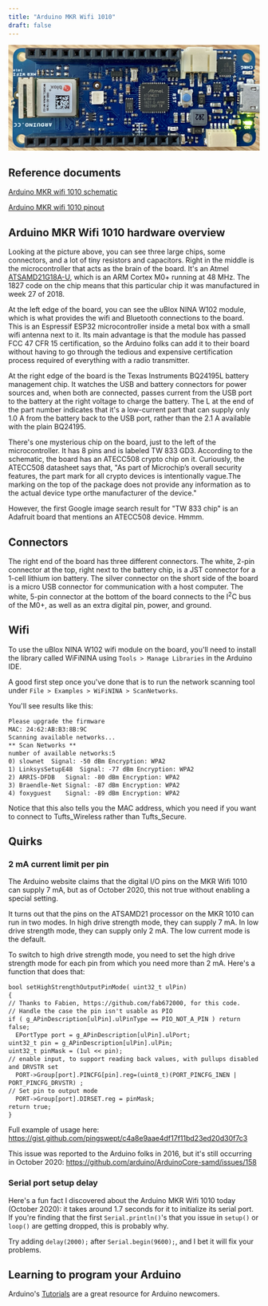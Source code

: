 ```yaml
---
title: "Arduino MKR Wifi 1010"
draft: false
---
```


![Top view of Arduino MKR Wifi 1010](/img/arduino-mkr-wifi-1010-top-view.jpg)

## Reference documents

[Arduino MKR wifi 1010 schematic](/pdf/schematic-arduino-mkr-wifi-1010.pdf)

[Arduino MKR wifi 1010 pinout](/pdf/pinout-arduino-mkr-wifi-1010-2020-09-28.pdf)

## Arduino MKR Wifi 1010 hardware overview

Looking at the picture above, you can see three large chips, some connectors, and a lot of tiny resistors and capacitors. Right in the middle is the microcontroller that acts as the brain of the board. It's an Atmel [ATSAMD21G18A-U](https://www.microchip.com/wwwproducts/en/ATsamd21g18), which is an ARM Cortex M0+ running at 48 MHz. The 1827 code on the chip means that this particular chip it was manufactured in week 27 of 2018.

At the left edge of the board, you can see the uBlox NINA W102 module, which is what provides the wifi and Bluetooth connections to the board. This is an Espressif ESP32 microcontroller inside a metal box with a small wifi antenna next to it. Its main advantage is that the module has passed FCC 47 CFR 15 certification, so the Arduino folks can add it to their board without having to go through the tedious and expensive certification process required of everything with a radio transmitter.

At the right edge of the board is the Texas Instruments BQ24195L battery management chip. It watches the USB and battery connectors for power sources and, when both are connected, passes current from the USB port to the battery at the right voltage to charge the battery. The L at the end of the part number indicates that it's a low-current part that can supply only 1.0 A from the battery back to the USB port, rather than the 2.1 A available with the plain BQ24195.

There's one mysterious chip on the board, just to the left of the microcontroller. It has 8 pins and is labeled TW 833 GD3. According to the schematic, the board has an ATECC508 crypto chip on it. Curiously, the ATECC508 datasheet says that, "As part of Microchip’s overall security features, the part mark for all crypto devices is intentionally vague.The marking on the top of the package does not provide any information as to the actual device type orthe manufacturer of the device."

However, the first Google image search result for "TW 833 chip" is an Adafruit board that mentions an ATECC508 device. Hmmm.

## Connectors

The right end of the board has three different connectors. The white, 2-pin connector at the top, right next to the battery chip, is a JST connector for a 1-cell lithium ion battery. The silver connector on the short side of the board is a micro USB connector for communication with a host computer. The white, 5-pin connector at the bottom of the board connects to the I<sup>2</sup>C bus of the M0+, as well as an extra digital pin, power, and ground.

## Wifi

To use the uBlox NINA W102 wifi module on the board, you'll need to install the library called WiFiNINA using `Tools > Manage Libraries` in the Arduino IDE.

A good first step once you've done that is to run the network scanning tool under `File > Examples > WiFiNINA > ScanNetworks`.

You'll see results like this:

```
Please upgrade the firmware
MAC: 24:62:AB:B3:8B:9C
Scanning available networks...
** Scan Networks **
number of available networks:5
0) slownet	Signal: -50 dBm	Encryption: WPA2
1) LinksysSetupE48	Signal: -77 dBm	Encryption: WPA2
2) ARRIS-DFDB	Signal: -80 dBm	Encryption: WPA2
3) Braendle-Net	Signal: -87 dBm	Encryption: WPA2
4) foxyguest	Signal: -89 dBm	Encryption: WPA2
```
Notice that this also tells you the MAC address, which you need if you want to connect to Tufts_Wireless rather than Tufts_Secure.

## Quirks

### 2 mA current limit per pin

The Arduino website claims that the digital I/O pins on the MKR Wifi 1010 can supply 7 mA, but as of October 2020, this not true without enabling a special setting.

It turns out that the pins on the ATSAMD21 processor on the MKR 1010 can run in two modes. In high drive strength mode, they can supply 7 mA. In low drive strength mode, they can supply only 2 mA. The low current mode is the default.

To switch to high drive strength mode, you need to set the high drive strength mode for each pin from which you need more than 2 mA. Here's a function that does that:

```
bool setHighStrengthOutputPinMode( uint32_t ulPin)
{
// Thanks to Fabien, https://github.com/fab672000, for this code.
// Handle the case the pin isn't usable as PIO
if ( g_APinDescription[ulPin].ulPinType == PIO_NOT_A_PIN ) return false;
  EPortType port = g_APinDescription[ulPin].ulPort;
uint32_t pin = g_APinDescription[ulPin].ulPin;
uint32_t pinMask = (1ul << pin);
// enable input, to support reading back values, with pullups disabled and DRVSTR set
  PORT->Group[port].PINCFG[pin].reg=(uint8_t)(PORT_PINCFG_INEN | PORT_PINCFG_DRVSTR) ;
// Set pin to output mode
  PORT->Group[port].DIRSET.reg = pinMask;
return true;
}
```

Full example of usage here: https://gist.github.com/pingswept/c4a8e9aae4df17f11bd23ed20d30f7c3

This issue was reported to the Arduino folks in 2016, but it's still occurring in October 2020: https://github.com/arduino/ArduinoCore-samd/issues/158

### Serial port setup delay

Here's a fun fact I discovered about the Arduino MKR Wifi 1010 today (October 2020): it takes around 1.7 seconds for it to initialize its serial port. If you're finding that the first `Serial.println()`'s that you issue in `setup()` or `loop()` are getting dropped, this is probably why.

Try adding `delay(2000);` after `Serial.begin(9600);`, and I bet it will fix your problems.

## Learning to program your Arduino

Arduino's [Tutorials](https://www.arduino.cc/en/Tutorial/HomePage) are a great resource for Arduino newcomers.
